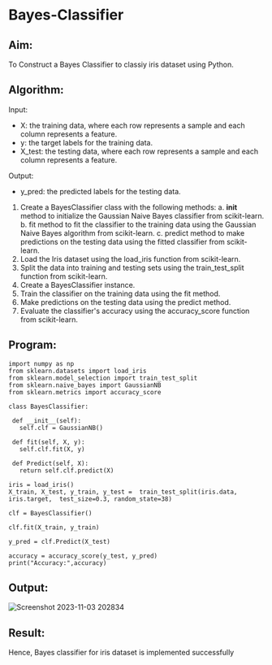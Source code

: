 # Bayes-Classifier
## Aim:
To Construct a Bayes Classifier to classiy iris dataset using Python.
## Algorithm:
Input: 
- X: the training data, where each row represents a sample and each column represents a feature.
- y: the target labels for the training data.
- X_test: the testing data, where each row represents a sample and each column represents a feature.

Output:
- y_pred: the predicted labels for the testing data.

1. Create a BayesClassifier class with the following methods:
   a. __init__ method to initialize the Gaussian Naive Bayes classifier from scikit-learn.
   b. fit method to fit the classifier to the training data using the Gaussian Naive Bayes algorithm from scikit-learn.
   c. predict method to make predictions on the testing data using the fitted classifier from scikit-learn.
2. Load the Iris dataset using the load_iris function from scikit-learn.
3. Split the data into training and testing sets using the train_test_split function from scikit-learn.
4. Create a BayesClassifier instance.
5. Train the classifier on the training data using the fit method.
6. Make predictions on the testing data using the predict method.
7. Evaluate the classifier's accuracy using the accuracy_score function from scikit-learn.

## Program:
```
import numpy as np
from sklearn.datasets import load_iris
from sklearn.model_selection import train_test_split
from sklearn.naive_bayes import GaussianNB
from sklearn.metrics import accuracy_score

class BayesClassifier:

 def __init__(self):
   self.clf = GaussianNB()

 def fit(self, X, y):
   self.clf.fit(X, y)

 def Predict(self, X):
   return self.clf.predict(X)
  
iris = load_iris()
X_train, X_test, y_train, y_test =  train_test_split(iris.data, iris.target,  test_size=0.3, random_state=38)

clf = BayesClassifier()

clf.fit(X_train, y_train)

y_pred = clf.Predict(X_test)

accuracy = accuracy_score(y_test, y_pred)
print("Accuracy:",accuracy)

```

## Output:
![Screenshot 2023-11-03 202834](https://github.com/shashinprasad/Bayes-Classifier/assets/129143499/1ee8ce43-b1e1-47bf-a108-ea2dec384dcd)

## Result:
Hence, Bayes classifier for iris dataset is implemented successfully



